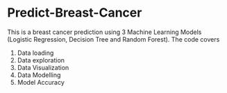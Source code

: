 # Predict-Breast-Cancer

This is a breast cancer prediction using  3 Machine Learning Models (Logistic Regression, Decision Tree and Random Forest).
The code covers 
1. Data loading 
2. Data exploration
3. Data Visualization
4. Data Modelling 
5. Model Accuracy
